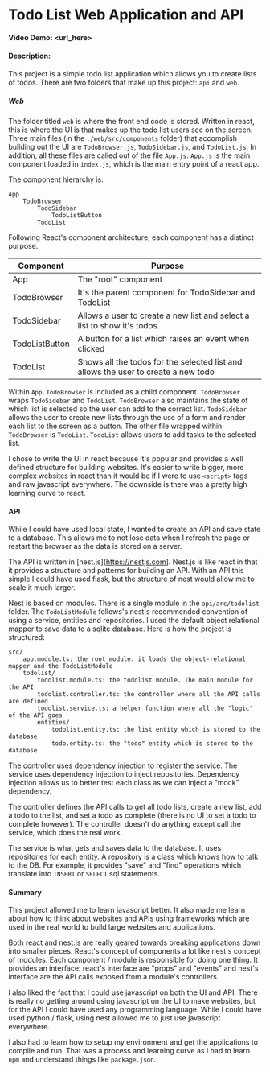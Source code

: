 # Todo List Web Application and API

#### Video Demo: <url_here>
#### Description:

This project is a simple todo list application which allows you to create lists of todos. There are two folders that make up this project: `api` and `web`.

##### Web

The folder titled `web` is where the front end code is stored. Written in react, this is where the UI is that makes up the todo list users see on the screen. Three main files (in the `./web/src/components` folder) that accomplish building out the UI are `TodoBrowser.js`, `TodoSidebar.js`, and `TodoList.js`. In addition, all these files are called out of the file `App.js`. `App.js` is the main component loaded in `index.js`, which is the main entry point of a react app.

The component hierarchy is:

```
App
    TodoBrowser
        TodoSidebar
            TodoListButton
        TodoList
```

Following React's component architecture, each component has a distinct purpose.

| Component      | Purpose                                                                            |
|----------------|------------------------------------------------------------------------------------|
| App            | The "root" component                                                               |
| TodoBrowser    | It's the parent component for TodoSidebar and TodoList                             |
| TodoSidebar    | Allows a user to create a new list and select a list to show it's todos.           |
| TodoListButton | A button for a list which raises an event when clicked                             |
| TodoList       | Shows all the todos for the selected list and allows the user to create a new todo |

Within `App`, `TodoBrowser` is included as a child component. `TodoBrowser` wraps `TodoSidebar` and `TodoList`. `TodoBrowser` also maintains the state of which list is selected so the user can add to the correct list. `TodoSidebar` allows the user to create new lists through the use of a form and render each list to the screen as a button. The other file wrapped within `TodoBrowser` is `TodoList`. `TodoList` allows users to add tasks to the selected list.

I chose to write the UI in react because it's popular and provides a well defined structure for building websites. It's easier to write bigger, more complex websites in react than it would be if I were to use `<script>` tags and raw javascript everywhere. The downside is there was a pretty high learning curve to react.

#### API

While I could have used local state, I wanted to create an API and save state to a database. This allows me to not lose data when I refresh the page or restart the browser as the data is stored on a server.

The API is written in [nest.js](https://nestjs.com]. Nest.js is like react in that it provides a structure and patterns for building an API. With an API this simple I could have used flask, but the structure of nest would allow me to scale it much larger.

Nest is based on modules. There is a single module in the `api/arc/todolist` folder. The `TodoListModule` follows's nest's recommended convention of using a service, entities and repositories. I used the default object relational mapper to save data to a sqlite database. Here is how the project is structured:


```
src/
    app.module.ts: the root module. it loads the object-relational mapper and the TodoListModule
    todolist/
        todolist.module.ts: the todolist module. The main module for the API
        todolist.controller.ts: the controller where all the API calls are defined
        todolist.service.ts: a helper function where all the "logic" of the API goes
        entities/
            todolist.entity.ts: the list entity which is stored to the database
            todo.entity.ts: the "todo" entity which is stored to the database
```

The controller uses dependency injection to register the service. The service uses dependency injection to inject repositories. Dependency injection allows us to better test each class as we can inject a "mock" dependency.

The controller defines the API calls to get all todo lists, create a new list, add a todo to the list, and set a todo as complete (there is no UI to set a todo to complete however). The controller doesn't do anything except call the service, which does the real work.

The service is what gets and saves data to the database. It uses repositories for each entity. A repository is a class which knows how to talk to the DB. For example, it provides "save" and "find" operations which translate into `INSERT` or `SELECT` sql statements.


#### Summary

This project allowed me to learn javascript better. It also made me learn about how to think about websites and APIs using frameworks which are used in the real world to build large websites and applications.

Both react and nest.js are really geared towards breaking applications down into smaller pieces. React's concept of components a lot like nest's concept of modules. Each component / module is responsible for doing one thing. It provides an interface: react's interface are "props" and "events" and nest's interface are the API calls exposed from a module's controllers.

I also liked the fact that I could use javascript on both the UI and API. There is really no getting around using javascript on the UI to make websites, but for the API I could have used any programming language. While I could have used python / flask, using nest allowed me to just use javascript everywhere.

I also had to learn how to setup my environment and get the applications to compile and run. That was a process and learning curve as I had to learn `npm` and understand things like `package.json`.